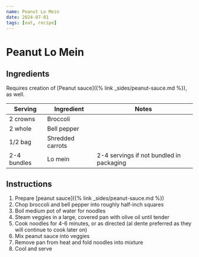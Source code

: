 ```yaml
---
name: Peanut Lo Mein
date: 2024-07-01
tags: [eat, recipe]
---
```


# Peanut Lo Mein

## Ingredients

Requires creation of [Peanut sauce]({% link _sides/peanut-sauce.md %}), as well.

| Serving | Ingredient | Notes |
|-|-|-|
| 2 crowns | Broccoli |  |
| 2 whole | Bell pepper |  |
| 1/2 bag | Shredded carrots |  |
| 2-4 bundles | Lo mein | 2-4 servings if not bundled in packaging |

## Instructions

1. Prepare [peanut sauce]({% link _sides/peanut-sauce.md %})
1. Chop broccoli and bell pepper into roughly half-inch squares
1. Boil medium pot of water for noodles
1. Steam veggies in a large, covered pan with olive oil until tender
1. Cook noodles for 4-6 minutes, or as directed (al dente preferred as they will continue to cook later on)
1. Mix peanut sauce into veggies
1. Remove pan from heat and fold noodles into mixture
1. Cool and serve
